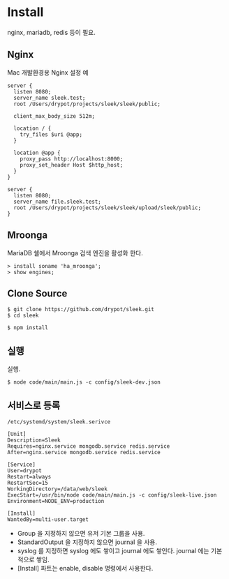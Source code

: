 # Install

nginx, mariadb, redis 등이 필요.

## Nginx

Mac 개발환경용 Nginx 설정 예

    server {
      listen 8080;
      server_name sleek.test;
      root /Users/drypot/projects/sleek/sleek/public;
    
      client_max_body_size 512m;
    
      location / {
        try_files $uri @app;
      }
    
      location @app {
        proxy_pass http://localhost:8000;
        proxy_set_header Host $http_host;
      }
    }
    
    server {
      listen 8080;
      server_name file.sleek.test;
      root /Users/drypot/projects/sleek/sleek/upload/sleek/public;
    }
    

## Mroonga

MariaDB 쉘에서 Mroonga 검색 엔진을 활성화 한다. 

	> install soname 'ha_mroonga';
  	> show engines;

## Clone Source

    $ git clone https://github.com/drypot/sleek.git
    $ cd sleek

    $ npm install

## 실행

실행.

    $ node code/main/main.js -c config/sleek-dev.json

## 서비스로 등록

    /etc/systemd/system/sleek.serivce

    [Unit]
    Description=Sleek
    Requires=nginx.service mongodb.service redis.service
    After=nginx.service mongodb.service redis.service

    [Service]
    User=drypot
    Restart=always
    RestartSec=15
    WorkingDirectory=/data/web/sleek
    ExecStart=/usr/bin/node code/main/main.js -c config/sleek-live.json
    Environment=NODE_ENV=production

    [Install]
    WantedBy=multi-user.target

* Group 을 지정하지 않으면 유저 기본 그룹을 사용.
* StandardOutput 을 지정하지 않으면 journal 을 사용.
* syslog 를 지정하면 syslog 에도 쌓이고 journal 에도 쌓인다. journal 에는 기본적으로 쌓임.
* [Install] 파트는 enable, disable 명령에서 사용한다.
